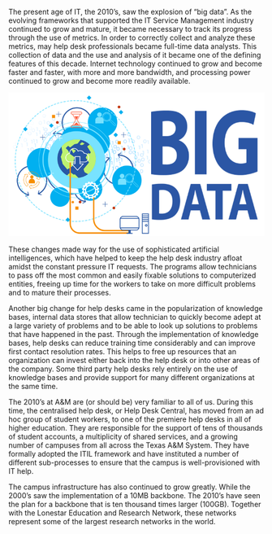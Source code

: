 The present age of IT, the 2010’s, saw the explosion of “big data”. As the evolving frameworks that supported the IT Service Management industry continued to grow and mature, it became necessary to track its progress through the use of metrics. In order to correctly collect and analyze these metrics, may help desk professionals became full-time data analysts. This collection of data and the use and analysis of it became one of the defining features of this decade. Internet technology continued to grow and become faster and faster, with more and more bandwidth, and processing power continued to grow and become more readily available. 
	
![](bigdata.png)

These changes made way for the use of sophisticated artificial intelligences, which have helped to keep the help desk industry afloat amidst the constant pressure IT requests. The programs allow technicians to pass off the most common and easily fixable solutions to computerized entities, freeing up time for the workers to take on more difficult problems and to mature their processes.
	
Another big change for help desks came in the popularization of knowledge bases, internal data stores that allow technician to quickly become adept at a large variety of problems and to be able to look up solutions to problems that have happened in the past. Through the implementation of knowledge bases, help desks can reduce training time considerably and can improve first contact resolution rates. This helps to free up resources that an organization can invest either back into the help desk or into other areas of the company. Some third party help desks rely entirely on the use of knowledge bases and provide support for many different organizations at the same time.

	
The 2010’s at A&M are (or should be) very familiar to all of us. During this time, the centralised help desk, or Help Desk Central, has moved from an ad hoc group of student workers, to one of the premiere help desks in all of higher education. They are responsible for the support of tens of thousands of student accounts, a multiplicity of shared services, and a growing number of campuses from all across the Texas A&M System. They have formally adopted the ITIL framework and have instituted a number of different sub-processes to ensure that the campus is well-provisioned with IT help. 

The campus infrastructure has also continued to grow greatly. While the 2000’s saw the implementation of a 10MB backbone. The 2010’s have seen the plan for a backbone that is ten thousand times larger (100GB). Together with the Lonestar Education and Research Network, these networks represent some of the largest research networks in the world.

